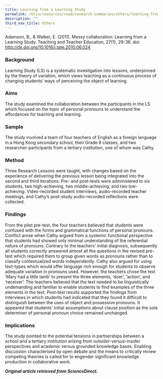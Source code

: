 ```yaml
---
title: Learning from a Learning Study
permalink: /elis/resources/read/research-summaries/others/learning-from-a-learning-study/
description: ""
third_nav_title: Others
---
```

Adamson, B., & Walker, E. (2011). Messy collaboration: Learning from a Learning Study. Teaching and Teacher Education, 27(1), 29-36. doi: http://dx.doi.org/10.1016/j.tate.2010.06.024

### Background

Learning Study (LS) is a systematic investigation into lessons, underpinned by the theory of variation, which views teaching as a continuous process of changing students’ ways of perceiving the object of learning.

### Aims

The study examined the collaboration between the participants in the LS which focused on the topic of personal pronouns to understand the affordances for teaching and learning.

### Sample

The study involved a team of four teachers of English as a foreign language in a Hong Kong secondary school, their Grade 8 classes, and two researcher-participants from a tertiary institution, one of whom was Cathy.

### Method

Three Research Lessons were taught, with changes based on the experience of delivering the previous lesson being integrated into the second and third iterations. Pre- and post-tests were administered to six students, two high-achieving, two middle-achieving, and two low-achieving. Video-recorded student interviews, audio-recorded teacher meetings, and Cathy’s post-study audio-recorded reflections were collected.

### Findings

From the pilot pre-test, the four teachers believed that students were confused with the forms and grammatical functions of personal pronouns. Conflict arose when Cathy argued from a systemic functional perspective that students had showed only minimal understanding of the referential nature of pronouns. Contrary to the teachers’ initial diagnosis, subsequently all students correctly answered almost all the questions in the revised pre-test which required them to group given words as pronouns rather than to classify contextualized words independently. Cathy also argued for using text-types which would offer language rich enough for students to observe adequate variation in pronouns used. However, the teachers chose the text ‘Mary had a little lamb’ to present the three elements, ‘doer’, ‘action’, and ‘receiver’. The teachers believed that the text needed to be linguistically undemanding and familiar to enable students to find examples of the three elements in the text. Post-test results supported the findings from interviews in which students had indicated that they found it difficult to distinguish between the uses of object and possessive pronouns. It appeared that students’ initial assumptions about clause position as the sole determiner of personal pronoun choice remained unchanged.

### Implications

The study pointed to the potential tensions in partnerships between a school and a tertiary institution arising from outsider-versus-insider perspectives and academic versus grounded knowledge bases. Enabling discussion characterised by open debate and the means to critically review competing theories is called for to engender significant knowledge production in collaborative work.

_**Original article retrieved from ScienceDirect.**_  

